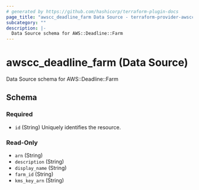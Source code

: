 ```yaml
---
# generated by https://github.com/hashicorp/terraform-plugin-docs
page_title: "awscc_deadline_farm Data Source - terraform-provider-awscc"
subcategory: ""
description: |-
  Data Source schema for AWS::Deadline::Farm
---
```


# awscc_deadline_farm (Data Source)

Data Source schema for AWS::Deadline::Farm



<!-- schema generated by tfplugindocs -->
## Schema

### Required

- `id` (String) Uniquely identifies the resource.

### Read-Only

- `arn` (String)
- `description` (String)
- `display_name` (String)
- `farm_id` (String)
- `kms_key_arn` (String)
